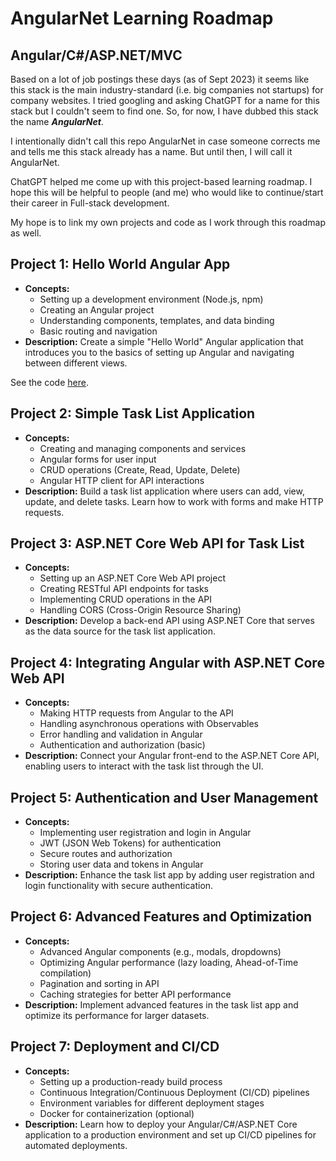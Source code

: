 # AngularNet Learning Roadmap

## Angular/C#/ASP.NET/MVC

Based on a lot of job postings these days (as of Sept 2023) it seems like this stack is the main industry-standard (i.e. big companies not startups) for company websites. I tried googling and asking ChatGPT for a name for this stack but I couldn't seem to find one. So, for now, I have dubbed this stack the name **_AngularNet_**.

I intentionally didn't call this repo AngularNet in case someone corrects me and tells me this stack already has a name. But until then, I will call it AngularNet.

ChatGPT helped me come up with this project-based learning roadmap. I hope this will be helpful to people (and me) who would like to continue/start their career in Full-stack development.

My hope is to link my own projects and code as I work through this roadmap as well.

## Project 1: Hello World Angular App

- **Concepts:**
  - Setting up a development environment (Node.js, npm)
  - Creating an Angular project
  - Understanding components, templates, and data binding
  - Basic routing and navigation
- **Description:** Create a simple "Hello World" Angular application that introduces you to the basics of setting up Angular and navigating between different views.

See the code [here](https://github.com/DevaPalasingam/hello-angular).

## Project 2: Simple Task List Application

- **Concepts:**
  - Creating and managing components and services
  - Angular forms for user input
  - CRUD operations (Create, Read, Update, Delete)
  - Angular HTTP client for API interactions
- **Description:** Build a task list application where users can add, view, update, and delete tasks. Learn how to work with forms and make HTTP requests.

## Project 3: ASP.NET Core Web API for Task List

- **Concepts:**
  - Setting up an ASP.NET Core Web API project
  - Creating RESTful API endpoints for tasks
  - Implementing CRUD operations in the API
  - Handling CORS (Cross-Origin Resource Sharing)
- **Description:** Develop a back-end API using ASP.NET Core that serves as the data source for the task list application.

## Project 4: Integrating Angular with ASP.NET Core Web API

- **Concepts:**
  - Making HTTP requests from Angular to the API
  - Handling asynchronous operations with Observables
  - Error handling and validation in Angular
  - Authentication and authorization (basic)
- **Description:** Connect your Angular front-end to the ASP.NET Core API, enabling users to interact with the task list through the UI.

## Project 5: Authentication and User Management

- **Concepts:**
  - Implementing user registration and login in Angular
  - JWT (JSON Web Tokens) for authentication
  - Secure routes and authorization
  - Storing user data and tokens in Angular
- **Description:** Enhance the task list app by adding user registration and login functionality with secure authentication.

## Project 6: Advanced Features and Optimization

- **Concepts:**
  - Advanced Angular components (e.g., modals, dropdowns)
  - Optimizing Angular performance (lazy loading, Ahead-of-Time compilation)
  - Pagination and sorting in API
  - Caching strategies for better API performance
- **Description:** Implement advanced features in the task list app and optimize its performance for larger datasets.

## Project 7: Deployment and CI/CD

- **Concepts:**
  - Setting up a production-ready build process
  - Continuous Integration/Continuous Deployment (CI/CD) pipelines
  - Environment variables for different deployment stages
  - Docker for containerization (optional)
- **Description:** Learn how to deploy your Angular/C#/ASP.NET Core application to a production environment and set up CI/CD pipelines for automated deployments.
